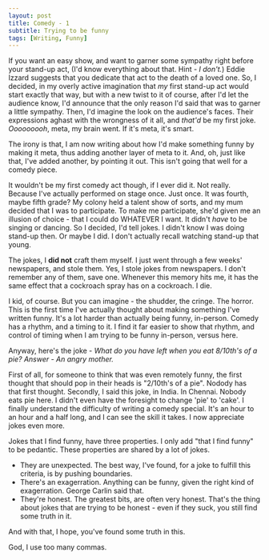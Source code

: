 ```yaml
---
layout: post
title: Comedy - 1
subtitle: Trying to be funny
tags: [Writing, Funny]
---
```


If you want an easy show, and want to garner some sympathy right before your stand-up act, (I'd know everything about that. Hint -  _I don't._) Eddie Izzard suggests that you dedicate that act to the death of a loved one. So, I decided, in my overly active imagination that _my_ first stand-up act would start exactly that way, but with a new twist to it of course, after I'd let the audience know, I'd announce that the only reason I'd said that was to garner a little sympathy. Then, I'd imagine the look on the audience's faces. Their expressions aghast with the wrongness of it all, and _that'd_ be my first joke. _Ooooooooh_, meta, my brain went. If it's meta, it's smart. 

The irony is that, I am now writing about how I'd make something funny by making it meta, thus adding another layer of meta to it. And, oh, just like that, I've added another, by pointing it out. This isn't going that well for a comedy piece.

It wouldn't be my first comedy act though, if I ever did it. Not really. Because I've actually performed on stage once. Just once. It was fourth, maybe fifth grade? My colony held a talent show of sorts, and my mum decided that I was to participate. To make me participate, she'd given me an illusion of choice - that I could do WHATEVER I want. It didn't _have_ to be singing or dancing. So I decided, I'd tell jokes. I didn't know I was doing stand-up then. Or maybe I did. I don't actually recall watching stand-up that young.

The jokes, I **did not** craft them myself. I just went through a few weeks' newspapers, and stole them. Yes, I stole jokes from newspapers. I don't remember any of them, save one. Whenever this memory hits me, it has the same effect that a cockroach spray has on a cockroach. I die.

I kid, of course. But you can imagine - the shudder, the cringe. The horror. This is the first time I've actually thought about making something I've written funny. It's a lot harder than actually being funny, in-person. Comedy has a rhythm, and a timing to it. I find it far easier to show that rhythm, and control of timing when I am trying to be funny in-person, versus here. 

Anyway, here's the joke - _What do you have left when you eat 8/10th's of a pie? Answer - An angry mother._

First of all, for someone to think that was even remotely funny, the first thought that should pop in their heads is "2/10th's of a pie". Nodody has that first thought. Secondly, I said this joke, in India. In Chennai. Nobody eats pie here. I didn't even have the foresight to change 'pie' to 'cake'. I finally understand the difficulty of writing a comedy special. It's an hour to an hour and a half long, and I can see the skill it takes. I now appreciate jokes even more.

Jokes that I find funny, have three properties. I only add "that I find funny" to be pedantic. These properties are shared by a lot of jokes. 
* They are unexpected. The best way, I've found, for a joke to fulfill this criteria, is by pushing boundaries.
* There's an exagerration. Anything can be funny, given the right kind of exagerration. George Carlin said that.
* They're honest. The greatest bits, are often very honest. That's the thing about jokes that are trying to be honest - even if they suck, you still find some truth in it.

And with that, I hope, you've found some truth in this.

God, I use too many commas. 

